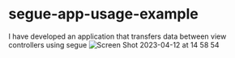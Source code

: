 # segue-app-usage-example
I have developed an application that transfers data between view controllers using segue
![Screen Shot 2023-04-12 at 14 58 54](https://user-images.githubusercontent.com/57291537/231450268-65a830d0-f3cc-45ed-87ab-e708e5c5a2ee.png)
